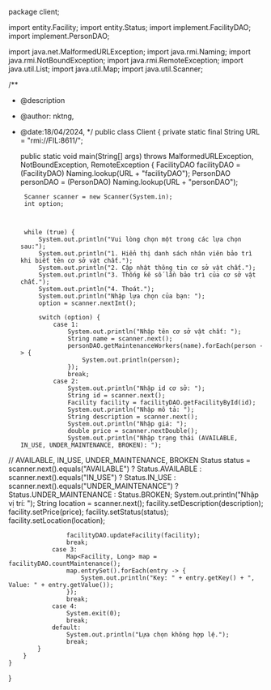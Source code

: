 package client;

import entity.Facility;
import entity.Status;
import implement.FacilityDAO;
import implement.PersonDAO;

import java.net.MalformedURLException;
import java.rmi.Naming;
import java.rmi.NotBoundException;
import java.rmi.RemoteException;
import java.util.List;
import java.util.Map;
import java.util.Scanner;

/**
 * @description
 * @author: nktng,
 * @date:18/04/2024,
 */
public class Client {
    private static final String URL = "rmi://FIL:8611/";

    public static void main(String[] args) throws MalformedURLException, NotBoundException, RemoteException {
        FacilityDAO facilityDAO = (FacilityDAO) Naming.lookup(URL + "facilityDAO");
        PersonDAO personDAO = (PersonDAO) Naming.lookup(URL + "personDAO");

        Scanner scanner = new Scanner(System.in);
        int option;



        while (true) {
            System.out.println("Vui lòng chọn một trong các lựa chọn sau:");
            System.out.println("1. Hiển thị danh sách nhân viên bảo trì khi biết tên cơ sở vật chất.");
            System.out.println("2. Cập nhật thông tin cơ sở vật chất.");
            System.out.println("3. Thống kê số lần bảo trì của cơ sở vật chất.");
            System.out.println("4. Thoát.");
            System.out.println("Nhập lựa chọn của bạn: ");
            option = scanner.nextInt();

            switch (option) {
                case 1:
                    System.out.println("Nhập tên cơ sở vật chất: ");
                    String name = scanner.next();
                    personDAO.getMaintenanceWorkers(name).forEach(person -> {
                        System.out.println(person);
                    });
                    break;
                case 2:
                    System.out.println("Nhập id cơ sở: ");
                    String id = scanner.next();
                    Facility facility = facilityDAO.getFacilityById(id);
                    System.out.println("Nhập mô tả: ");
                    String description = scanner.next();
                    System.out.println("Nhập giá: ");
                    double price = scanner.nextDouble();
                    System.out.println("Nhập trạng thái (AVAILABLE, IN_USE, UNDER_MAINTENANCE, BROKEN): ");
//                    AVAILABLE, IN_USE, UNDER_MAINTENANCE, BROKEN
                    Status status = scanner.next().equals("AVAILABLE") ? Status.AVAILABLE : scanner.next().equals("IN_USE") ? Status.IN_USE : scanner.next().equals("UNDER_MAINTENANCE") ? Status.UNDER_MAINTENANCE : Status.BROKEN;
                    System.out.println("Nhập vị trí: ");
                    String location = scanner.next();
                    facility.setDescription(description);
                    facility.setPrice(price);
                    facility.setStatus(status);
                    facility.setLocation(location);

                    facilityDAO.updateFacility(facility);
                    break;
                case 3:
                    Map<Facility, Long> map = facilityDAO.countMaintenance();
                    map.entrySet().forEach(entry -> {
                        System.out.println("Key: " + entry.getKey() + ", Value: " + entry.getValue());
                    });
                    break;
                case 4:
                    System.exit(0);
                    break;
                default:
                    System.out.println("Lựa chọn không hợp lệ.");
                    break;
            }
        }
    }
}
